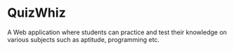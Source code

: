 # QuizWhiz 
A Web application where students can practice and test their knowledge on various subjects such as aptitude, programming etc.
